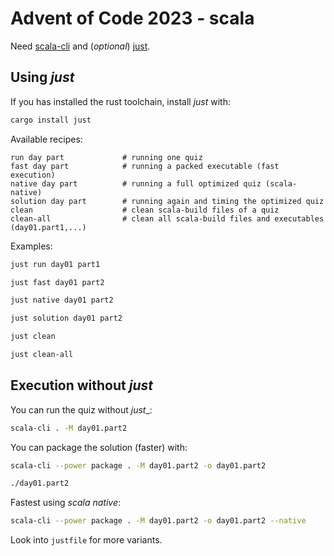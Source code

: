 # Advent of Code 2023 - scala


Need [scala-cli][] and (_optional_) [just][].

## Using _just_

If you has installed the rust toolchain, install _just_ with:

```bash
cargo install just
```

Available recipes:

```plain
run day part             # running one quiz
fast day part            # running a packed executable (fast execution)
native day part          # running a full optimized quiz (scala-native)
solution day part        # running again and timing the optimized quiz
clean                    # clean scala-build files of a quiz
clean-all                # clean all scala-build files and executables (day01.part1,...)
```

Examples:

```bash
just run day01 part1

just fast day01 part2

just native day01 part2

just solution day01 part2

just clean

just clean-all

```

## Execution without _just_

You can run the quiz without _just__:

```bash
scala-cli . -M day01.part2
```

You can package the solution (faster) with:

```bash
scala-cli --power package . -M day01.part2 -o day01.part2

./day01.part2
```

Fastest using _scala native_:

```bash
scala-cli --power package . -M day01.part2 -o day01.part2 --native
```

Look into `justfile` for more variants.

[scala-cli]: https://scala-cli.virtuslab.org "Scala CLI"
[just]: https://just.systems "Just"
